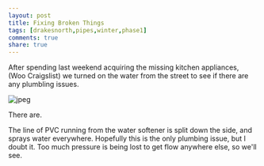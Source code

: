 ```yaml
---
layout: post
title: Fixing Broken Things
tags: [drakesnorth,pipes,winter,phase1]
comments: true
share: true
---
```

After spending last weekend acquiring the missing kitchen appliances, (Woo Craigslist) we turned on the water from the street to see if there are any plumbling issues.

<img src="{{ site.url }}/images/jpeg.jpg" alt="jpeg" />

There are.

The line of PVC running from the water softener is split down the side, and sprays water everywhere. Hopefully this is the only plumbing issue, but I doubt it. Too much pressure is being lost to get flow anywhere else, so we'll see.